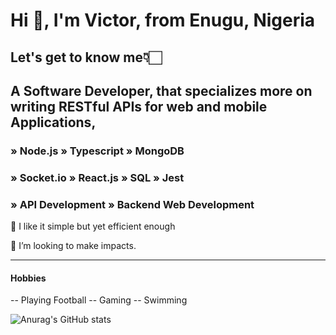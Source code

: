 # Hi 👋, I'm Victor, from Enugu, Nigeria

## Let's get to know me👇🏻

## A Software Developer, that specializes more on writing RESTful APIs for web and mobile Applications, 

### » Node.js  » Typescript  » MongoDB 
### » Socket.io » React.js  » SQL  » Jest
### » API Development » Backend Web Development

<p>🌱 I like it simple but yet efficient enough</p>
<p>👯 I’m looking to make impacts.</p>
<hr />

#### Hobbies
-- Playing Football
-- Gaming
-- Swimming


<!-- [![Top Langs](https://github-readme-stats.vercel.app/api/top-langs/?username=nwaguvictor&layout=compact&theme=shades-of-purple)](https://github.com/anuraghazra/github-readme-stats)
<br />
-->
![Anurag's GitHub stats](https://github-readme-stats.vercel.app/api?username=nwaguvictor&show_icons=true&theme=shades-of-purple&count_private=true&hide=contribs)





